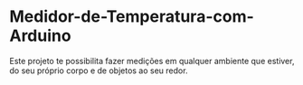 # Medidor-de-Temperatura-com-Arduino
Este projeto te possibilita fazer medições em qualquer ambiente que estiver, do seu próprio corpo e de objetos ao seu redor. 
